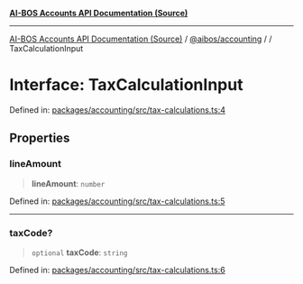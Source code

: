 [**AI-BOS Accounts API Documentation (Source)**](../../../README.md)

***

[AI-BOS Accounts API Documentation (Source)](../../../README.md) / [@aibos/accounting](../README.md) / [](../README.md) / TaxCalculationInput

# Interface: TaxCalculationInput

Defined in: [packages/accounting/src/tax-calculations.ts:4](https://github.com/pohlai88/accounts/blob/48103fb36d28b2b9bfb33472b6de2f719773cde9/packages/accounting/src/tax-calculations.ts#L4)

## Properties

### lineAmount

> **lineAmount**: `number`

Defined in: [packages/accounting/src/tax-calculations.ts:5](https://github.com/pohlai88/accounts/blob/48103fb36d28b2b9bfb33472b6de2f719773cde9/packages/accounting/src/tax-calculations.ts#L5)

***

### taxCode?

> `optional` **taxCode**: `string`

Defined in: [packages/accounting/src/tax-calculations.ts:6](https://github.com/pohlai88/accounts/blob/48103fb36d28b2b9bfb33472b6de2f719773cde9/packages/accounting/src/tax-calculations.ts#L6)
